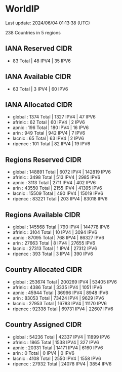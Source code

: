 # WorldIP

Last update: 2024/06/04 01:13:38 (UTC)

238 Countries in 5 regions

## IANA Reserved CIDR

- 83 Total | 48 IPV4 | 35 IPV6

## IANA Available CIDR

- 63 Total | 3 IPV4 | 60 IPV6

## IANA Allocated CIDR

- global : 1374 Total | 1327 IPV4 | 47 IPV6
- afrinic : 62 Total | 60 IPV4 | 2 IPV6
- apnic : 196 Total | 180 IPV4 | 16 IPV6
- arin : 949 Total | 942 IPV4 | 7 IPV6
- lacnic : 65 Total | 63 IPV4 | 2 IPV6
- ripencc : 101 Total | 82 IPV4 | 19 IPV6

## Regions Reserved CIDR

- global : 148891 Total | 6072 IPV4 | 142819 IPV6
- afrinic : 3498 Total | 513 IPV4 | 2985 IPV6
- apnic : 3113 Total | 2711 IPV4 | 402 IPV6
- arin : 43550 Total | 2155 IPV4 | 41395 IPV6
- lacnic : 15509 Total | 490 IPV4 | 15019 IPV6
- ripencc : 83221 Total | 203 IPV4 | 83018 IPV6

## Regions Available CIDR

- global : 145568 Total | 790 IPV4 | 144778 IPV6
- afrinic : 3104 Total | 10 IPV4 | 3094 IPV6
- apnic : 87095 Total | 768 IPV4 | 86327 IPV6
- arin : 27663 Total | 8 IPV4 | 27655 IPV6
- lacnic : 27313 Total | 1 IPV4 | 27312 IPV6
- ripencc : 393 Total | 3 IPV4 | 390 IPV6

## Country Allocated CIDR

- global : 253674 Total | 200269 IPV4 | 53405 IPV6
- afrinic : 4386 Total | 3335 IPV4 | 1051 IPV6
- apnic : 45944 Total | 36996 IPV4 | 8948 IPV6
- arin : 83053 Total | 73424 IPV4 | 9629 IPV6
- lacnic : 27953 Total | 16783 IPV4 | 11170 IPV6
- ripencc : 92338 Total | 69731 IPV4 | 22607 IPV6

## Country Assigned CIDR

- global : 54236 Total | 42337 IPV4 | 11899 IPV6
- afrinic : 1865 Total | 1538 IPV4 | 327 IPV6
- apnic : 20331 Total | 14171 IPV4 | 6160 IPV6
- arin : 0 Total | 0 IPV4 | 0 IPV6
- lacnic : 4108 Total | 2550 IPV4 | 1558 IPV6
- ripencc : 27932 Total | 24078 IPV4 | 3854 IPV6
